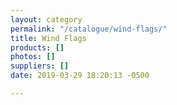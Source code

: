 ```yaml
---
layout: category
permalink: "/catalogue/wind-flags/"
title: Wind Flags
products: []
photos: []
suppliers: []
date: 2019-03-29 18:20:13 -0500

---
```

